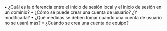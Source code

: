 

• ¿Cuál es la diferencia entre el inicio de sesión local y el inicio de sesión en un dominio? 
• ¿Cómo se puede crear una cuenta de usuario? ¿Y modificarla? 
• ¿Qué medidas se deben tomar cuando una cuenta de usuario no se usará más?
• ¿Cuándo se crea una cuenta de equipo?